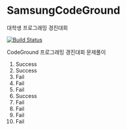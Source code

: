 # SamsungCodeGround
대학생 프로그래밍 경진대회

[![Build Status](https://travis-ci.org/KimBoWoon/SamsungCodeGround.svg?branch=master)](https://travis-ci.org/KimBoWoon/SamsungCodeGround)

CodeGround 프로그래밍 경진대회 문제풀이

1. Success
2. Success
3. Fail
4. Fail
5. Fail
6. Success
7. Fail
8. Fail
9. Fail
10. Fail
